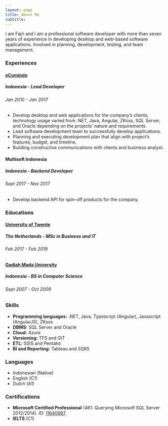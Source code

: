 ```yaml
---
layout: page
title: About Me
subtitle: 
---
```


I am Fajri and I am a professional software developer with more than seven years of experience in developing desktop and web-based software applications. Involved in planning, development, testing, and team management.

### Experiences

#### [eComindo](http://www.ecomindo.com/)
##### Indonesia - Lead Developer
###### Jan 2010 - Jan 2017
- Develop desktop and web applications for the company’s clients, technology usage varied from .NET, Java, Angular, ZKoss, SQL Server, and Oracle depending on the projects’ nature and requirements.
- Lead software development team to successfully develop applications.
- Planning and executing development plan that align with project’s features, budget, and timeline.
- Building constructive communications with clients and business analyst.

#### Multisoft Indonesia
##### Indonesia - Backend Developer
###### Sept 2017 - Nov 2017
- Develop backend API for spin-off products for the company.

### Educations

#### [University of Twente](https://www.utwente.nl/en/)
##### The Netherlands - MSc in Business and IT
###### Feb 2017 - Feb 2019

#### [Gadjah Mada University](https://ugm.ac.id/en/)
##### Indonesia - BS in Computer Science
###### Sept 2007 - Oct 2009

### Skills
- **Programming languages:** .NET, Java, Typescript (Angular), Javascript (AngularJS), ZKoss
- **DBMS:** SQL Server and Oracle
- **Cloud:** Azure
- **Versioning:** TFS and GIT
- **ETL:** SSIS and Pentaho
- **BI and Reporting:** Tableau and SSRS

### Languages
- Indonesian (Native)
- English (C1)
- Dutch (A1)

### Certifications
- **Microsoft Certified Professional** (461: Querying Microsoft SQL Server 2012/2014). ID: [11640987](https://www.youracclaim.com/badges/4b5f15d8-d3f4-4bbc-b6ae-b47f9d952def/linked_in_profile).
- **IELTS** (C1)
